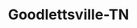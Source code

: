 ---
title: Goodlettsville-TN
slug: goodlettsville-tn
f_state:
- cms/state/tennessee.md
f_locations:
- cms/payday-loan/cash-n-dash-7988.md
- cms/payday-loan/express-check-holders-17145.md
- cms/payday-loan/instant-cash-advance-19662.md
- cms/payday-loan/instant-cash-advance-19663.md
- cms/payday-loan/padyday-helper-23417.md
- cms/payday-loan/xpress-cash-advance-28901.md
- cms/payday-loan/xpress-cash-advance-28910.md
updated-on: '2024-05-30T13:41:28.615Z'
created-on: '2024-05-30T13:41:28.615Z'
published-on: '2024-05-30T13:54:32.469Z'
f_city: Goodlettsville
layout: '[city].html'
tags: city
---